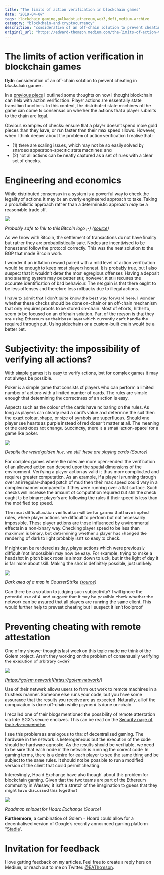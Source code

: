```yaml
---
title: "The limits of action verification in blockchain games"
date: "2019-04-06"
tags: blockchain,gaming,polkadot,ethereum,web3,defi,medium-archive
category: "blockchain-and-cryptocurrency"
description: "consideration of an off-chain solution to prevent cheating in blockchain games."
original_url: "https://edward-thomson.medium.com/the-limits-of-action-verification-in-blockchain-games-8f38b7c52a30"
---
```


# The limits of action verification in blockchain games

**tl;dr**: consideration of an off-chain solution to prevent cheating in blockchain games.

In a [previous piece](https://medium.com/@edward.thomson/blockchain-gaming-putting-the-state-on-chain-cc3915090547) I outlined some thoughts on how I thought blockchain can help with action verification. Player actions are essentially state transition functions. In this context, the distributed state machines of the game can come to consensus on whether the actions that a player submits to the chain are legal.

Obvious examples of checks: ensure that a player doesn’t spend more gold pieces than they have, or run faster than their max speed allows. However, when I think deeper about the problem of action verification I realise that:

-   (1) there are scaling issues, which may not be so easily solved by sharded application-specific state machines; and
-   (2) not all actions can be neatly captured as a set of rules with a clear set of checks.

# Engineering and economics

While distributed consensus in a system is a powerful way to check the legality of actions, it may be an overly-engineered approach to take. Taking a probabilistic approach rather than a deterministic approach *may* be a reasonable trade off.

![](/images/0*-qwqs0nGTsfJXrrw.png)

*Probably safe to link to this Bitcoin logo ;-) ([source](https://en.bitcoin.it/w/images/en/2/29/BC_Logo_.png))*

As we know with Bitcoin, the settlement of transactions do not have finality but rather they are probabilistically safe. Nodes are incentivised to be honest and follow the protocol correctly. This was the neat solution to the BGP that made Bitcoin work.

I wonder if an inflation reward paired with a mild level of action verification would be enough to keep most players honest. It is probably true, but I also suspect that it wouldn’t deter the most egregious offenses. Having a deposit and slashing system may be better still; however, it still requires the accurate identification of bad behaviour. The net gain is that there ought to be less offenses and therefore less rollbacks due to illegal actions.

I have to admit that I don’t quite know the best way forward here. I wonder whether these checks should be done on-chain or an off-chain mechanism that only requires proofs to be stored on-chain. Most of efforts, hitherto, seem to be focused on an offchain solution. Part of the reason is that they are using Ethereum as their base layer which currently can’t handle the required through put. Using sidechains or a custom-built chain would be a better bet.

# Subjectivity: the impossibility of verifying all actions?

With simple games it is easy to verify actions, but for complex games it may not always be possible.

Poker is a simple game that consists of players who can perform a limited number of actions with a limited number of cards. The rules are simple enough that determining the correctness of an action is easy.

Aspects such as the colour of the cards have no baring on the rules. As long as players can clearly read a card’s value and determine the suit then the exact colour, shape, or size of symbols are superfluous. Should one player see hearts as purple instead of red doesn’t matter at all. The meaning of the card does not change. Succinctly, there is a small ‘action-space’ for a game like poker.

![](/images/0*NIfJw0BdQiXC8Hw0.jpg)

*Despite the weird golden hue, we still these are playing cards ([Source](https://images-na.ssl-images-amazon.com/images/I/91OC%2BNBo%2B-L._SX425_.jpg))*

For complex games where the rules are more open-ended, the verification of an allowed action can depend upon the spatial dimensions of the environment. Verifying a player action as valid is thus more complicated and requires greater computation. As an example, if a player is running through over an irregular-shaped patch of mud then their max speed could vary in a complex manner compared to if they were running over a flat surface. Such checks will increase the amount of computation required but still the check ought to be binary: player’s are following the rules if their speed is less than the modified top speed.

The most difficult action verification will be for games that have implied rules, where player actions are difficult to perform but not necessarily impossible. These player actions are those influenced by environmental effects in a non-binary way. Checking player speed to be less than maximum is binary, but determining whether a player has changed the rendering of dark to light probably isn’t so easy to check.

If night can be rendered as day, player actions which were previously difficult (not impossible) may now be easy. For example, trying to make a headshot in pitch black room is almost down to luck, but in the light of day it is far more about skill. Making the shot is definitely possible, just unlikely.

![](/images/0*gplO2CplOnJSp4UM.jpg)

*Dark area of a map in CounterStrike ([source](https://files.gamebanana.com/img/ss/maps/86571.jpg))*

Can there be a solution to judging such subjectivity? I will ignore the potential use of AI and suggest that it may be possible check whether the network can be assured that all players are running the same client. This would further help to prevent cheating but I suspect it isn’t foolproof.

# Preventing cheating with remote attestation

One of my shower thoughts last week on this topic made me think of the Golem project. Aren’t they working on the problem of consensually verifying the execution of arbitrary code?

![](/images/1*rKMBSkHGx__uJOJ5hnvWaw.png)

*[https://golem.network](https://golem.network/)*

Use of their network allows users to farm out work to remote machines in a trustless manner. Someone else runs your code, but you have some assurance that the results you receive are as expected. Naturally, all of the computation is done off-chain while payment is done on-chain.

I recalled one of their blogs mentioned the possibility of remote attestation via Intel SGX’s secure enclaves. This can be read on the [Security page of their documentation](https://docs.golem.network/#/About/Security).

I see this problem as analogous to that of decentralised gaming. The hardware in the network is heterogeneous but the execution of the code should be hardware agnostic. As the results should be verifiable, we need to be sure that each node in the network is running the correct code. In gaming terms, there is a desire for each player to see the same thing and be subject to the same rules. It should not be possible to run a modified version of the client that could permit cheating.

Interestingly, Hoard Exchange have also thought about this problem for blockchain gaming. Given that the two teams are part of the Ethereum community in Warsaw, it isn’t a stretch of the imagination to guess that they might have discussed this together!

![](/images/0*YGTgHG6lL6aapgn-)

*Roadmap snippet for Hoard Exchange ([Source](https://hoard.exchange/))*

**Furthermore**, a combination of Golem + Hoard could allow for a decentralised version of Google’s recently announced gaming platform “[Stadia](https://www.ign.com/articles/2019/03/21/google-announces-its-video-game-platform-stadia)”.

# Invitation for feedback

I love getting feedback on my articles. Feel free to create a reply here on Medium, or reach out to me on Twitter: [@EAThomson](http://twitter.com/EAThomson).